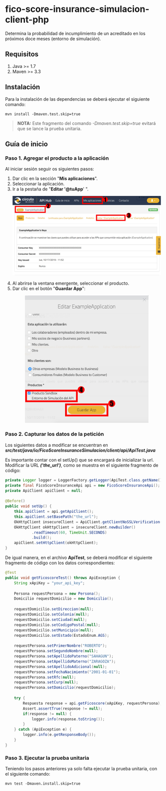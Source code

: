 # fico-score-insurance-simulacion-client-php

Determina la probabilidad de incumplimiento de un acreditado en los próximos doce meses (entorno de simulación).

## Requisitos

1. Java >= 1.7
2. Maven >= 3.3

## Instalación

Para la instalación de las dependencias se deberá ejecutar el siguiente comando:

```shell
mvn install -Dmaven.test.skip=true
```

> **NOTA:** Este fragmento del comando *-Dmaven.test.skip=true* evitará que se lance la prueba unitaria.


## Guía de inicio

### Paso 1. Agregar el producto a la aplicación

Al iniciar sesión seguir os siguientes pasos:

 1. Dar clic en la sección "**Mis aplicaciones**".
 2. Seleccionar la aplicación.
 3. Ir a la pestaña de "**Editar '@tuApp**' ".
    <p align="center">
      <img src="https://github.com/APIHub-CdC/imagenes-cdc/blob/master/edit_applications.jpg" width="900">
    </p>
 4. Al abrirse la ventana emergente, seleccionar el producto.
 5. Dar clic en el botón "**Guardar App**":
    <p align="center">
      <img src="https://github.com/APIHub-CdC/imagenes-cdc/blob/master/selected_product.jpg" width="400">
    </p>

### Paso 2. Capturar los datos de la petición

Los siguientes datos a modificar se encuentran en ***src/test/java/io/FicoScoreInsuranceSimulacion/client/api/ApiTest.java***

Es importante contar con el setUp() que se encargará de inicializar la url. Modificar la URL ***('the_url')***, como se muestra en el siguiente fragmento de código:

```java
private Logger logger = LoggerFactory.getLogger(ApiTest.class.getName());
private final FicoScoreInsuranceApi api = new FicoScoreInsuranceApi();
private ApiClient apiClient = null; 

@Before()
public void setUp() {
    this.apiClient = api.getApiClient();
    this.apiClient.setBasePath("the_url");
    OkHttpClient insecureClient = ApiClient.getClientNoSSLVerification();
    OkHttpClient okHttpClient = insecureClient.newBuilder()
            .readTimeout(60, TimeUnit.SECONDS)
            .build();
    apiClient.setHttpClient(okHttpClient);  
}  
```

De igual manera, en el archivo **ApiTest**, se deberá modificar el siguiente fragmento de código con los datos correspondientes:

```java
@Test
public void getFicoscoreTest() throws ApiException {
    String xApiKey = "your_api_key";
    
    Persona requestPersona = new Persona();
    Domicilio requestDomicilio = new Domicilio();

    requestDomicilio.setDireccion(null);
    requestDomicilio.setColonia(null);
    requestDomicilio.setCiudad(null);
    requestDomicilio.setCodigoPostal(null);
    requestDomicilio.setMunicipio(null);
    requestDomicilio.setEstado(EstadoEnum.AGS);

    requestPersona.setPrimerNombre("ROBERTO");
    requestPersona.setSegundoNombre(null);
    requestPersona.setApellidoPaterno("SAHAGUN");
    requestPersona.setApellidoMaterno("ZARAGOZA");
    requestPersona.setApellidoAdicional(null);
    requestPersona.setFechaNacimiento("2001-01-01");
    requestPersona.setRfc(null);
    requestPersona.setCurp(null);
    requestPersona.setDomicilio(requestDomicilio);
    
    try {
        Respuesta response = api.getFicoscore(xApiKey, requestPersona);
        Assert.assertTrue(response != null);
        if(response != null) {
            logger.info(response.toString());
        }
    } catch (ApiException e) {
        logger.info(e.getResponseBody());
    }        
}
```

### Paso 3. Ejecutar la prueba unitaria

Teniendo los pasos anteriores ya solo falta ejecutar la prueba unitaria, con el siguiente comando:

```shell
mvn test -Dmaven.install.skip=true
```
